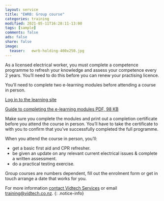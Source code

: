 ```yaml
---
layout: service
title: "EWRB: Group course"
categories: training
modified: 2021-05-11T16:28:11-13:00
tags: [sample]
comments: false
ads: false
share: false
image:
  teaser:   ewrb-holding-400x250.jpg
---
```

As a licensed electrical worker, you must complete a competence programme to refresh your knowledge and assess your competence every 2 years. You’ll need to do this before you can renew your practising licence.  


You'll need to complete two e-learning modules before attending a course in person.   

[Log in to the learning site](https://ewrb-learning.co.nz/register)  

[Guide to completing the e-learning modules PDF, 98 KB](https://www.ewrb.govt.nz/assets/documents/e-learning-modules-info-sheet-for-electrical-workers.pdf)

Make sure you complete the modules and print out a completion certificate before you attend the course in person. You’ll have to take the certificate to with you to confirm that you’ve successfully completed the full programme.

When you attend the course in person, you’ll:

 - get a basic first aid and CPR refresher.
 - be given an update on any relevant current electrical issues & complete a written assessment.
 - do a practical testing exercise.


Group courses are numbers dependent, fill out the enrolment form or get in touch arrange a date that works for you.

 For more information [contact Vidtech Services](/contact) or email [training@vidtech.co.nz](mailto:training@vidtech.co.nz).
 {: .notice-info}
